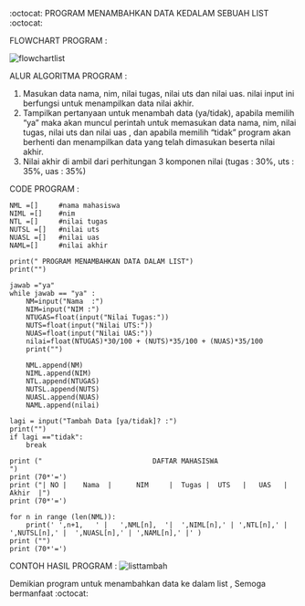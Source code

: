 :octocat: PROGRAM MENAMBAHKAN DATA KEDALAM SEBUAH LIST :octocat:

FLOWCHART PROGRAM :

![flowchartlist](https://user-images.githubusercontent.com/57025775/69469022-4377df00-0dc1-11ea-8992-4fcc6ab00be0.jpg)

ALUR ALGORITMA PROGRAM :

1.	Masukan data nama, nim, nilai tugas, nilai uts dan nilai uas. nilai input ini berfungsi untuk menampilkan data nilai akhir.
2.	Tampilkan pertanyaan untuk menambah data (ya/tidak), apabila memilih “ya” maka akan muncul perintah untuk memasukan data nama, nim, nilai tugas, nilai uts dan nilai uas  , dan apabila memilih “tidak” program akan berhenti dan menampilkan data yang telah dimasukan beserta nilai akhir.
3.	Nilai akhir di ambil dari perhitungan 3 komponen nilai (tugas : 30%, uts : 35%, uas : 35%) 

CODE PROGRAM :

    NML =[]     #nama mahasiswa
    NIML =[]    #nim
    NTL =[]     #nilai tugas
    NUTSL =[]   #nilai uts
    NUASL =[]   #nilai uas
    NAML=[]     #nilai akhir

    print(" PROGRAM MENAMBAHKAN DATA DALAM LIST")
    print("")

    jawab ="ya"
    while jawab == "ya" :
        NM=input("Nama  :")
        NIM=input("NIM :")
        NTUGAS=float(input("Nilai Tugas:"))
        NUTS=float(input("Nilai UTS:"))
        NUAS=float(input("Nilai UAS:"))
        nilai=float(NTUGAS)*30/100 + (NUTS)*35/100 + (NUAS)*35/100
        print("")

        NML.append(NM)
        NIML.append(NIM)
        NTL.append(NTUGAS)
        NUTSL.append(NUTS)
        NUASL.append(NUAS)
        NAML.append(nilai)

    lagi = input("Tambah Data [ya/tidak]? :")
    print("")
    if lagi =="tidak":
        break

    print ("                           DAFTAR MAHASISWA                           ")
    print (70*'=')
    print ("| NO |    Nama  |      NIM     |  Tugas |  UTS   |   UAS   |  Akhir  |")
    print (70*'=')

    for n in range (len(NML)):
        print(' ',n+1,   ' |   ',NML[n],  '|  ',NIML[n],' | ',NTL[n],' | ',NUTSL[n],' |  ',NUASL[n],' | ',NAML[n],' |' )
    print ("")
    print (70*'=')
    
CONTOH HASIL PROGRAM :
![listtambah](https://user-images.githubusercontent.com/57025775/69469028-4d014700-0dc1-11ea-9f2e-2f73533cf60e.jpg)

Demikian program untuk menambahkan data ke dalam list , Semoga bermanfaat :octocat: 
